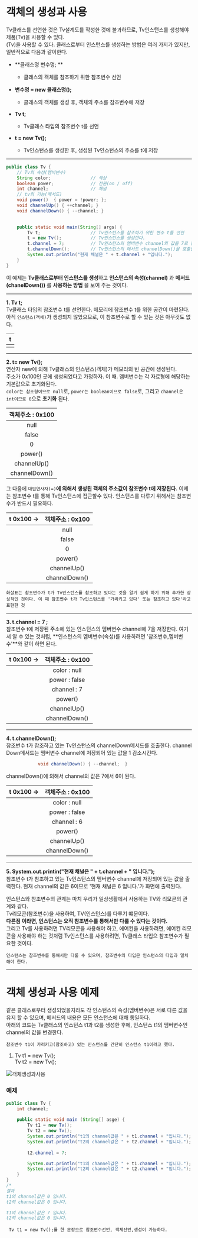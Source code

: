# 객체의 생성과 사용

Tv클래스를 선언한 것은 Tv설계도를 작성한 것에 불과하므로, Tv인스턴스를 생성해야 제품(Tv)을 사용할 수 있다.<br>
(Tv)을 사용할 수 있다. 클래스로부터 인스턴스를 생성하는 방법은 여러 가지가 있지만, 일반적으로 다음과 같이한다.

* **클래스명 변수명; **
   * 클래스의 객체를 참조하기 위한 참조변수 선언

* **변수명 = new 클래스명();**
   * 클래스의 객체를 생성 후, 객체의 주소를 참조변수에 저장
   
* **Tv t;**
   * Tv클래스 타입의 참조변수 t를 선언  
* **t = new Tv();**
   * Tv인스턴스를 생성한 후, 생성된 Tv인스턴스의 주소를 t에 저장
---

```java
public class Tv {
	// Tv의 속성(멤버변수)
	String color;               // 색상
	boolean power;              // 전원(on / off)
	int channel;                // 채널
	// tv의 기능(메서드)
	void power()  { power = !power; };
	void channelUp() { ++channel; }
	void channelDown() { --channel; }

   
	public static void main(String[] args) {
		Tv t;                   // Tv인스턴스를 참조하기 위한 변수 t를 선언
		t = new Tv();           // Tv인스턴스를 생성한다.
		t.channel = 7;          // Tv인스턴스의 멤버변수 channel의 값을 7로 한다.
		t.channelDown();        // Tv인스턴스의 메서드 channelDown()을 호출한다.
		System.out.println("현재 채널은 " + t.channel + "입니다.");		
	}
}
```

이 예제는 **Tv클래스로부터 인스턴스를 생성**하고 **인스턴스의 속성(channel)** 과 **메서드(chanelDown())** 를 **사용하는 방법** 을 보여 주는 것이다. 

---

**1. Tv t;** <br>
Tv클래스 타입의 참조변수 t를 선언한다. 메모리에 참조변수 t를 위한 공간이 마련된다. 아직 `인스턴스(객체)`가 생성되지 않았으므로, 이 참조변수로 할 수 있는 것은 아무것도 없다.

|   t   |
| :---: |
|       |

---

**2. t= new Tv();**  <br>
연산자 new에 의해 Tv클래스의 인스턴스(객체)가 메모리의 빈 공간에 생성된다.<br>
주소가 0x100인 곳에 생성되었다고 가정하자. 이 때. 멤버변수는 각 자료형에 해당하는 기본값으로 초기화된다. <br>
`color는 참조형이므로 null`로, `power는 boolean이므로 false`로, 그리고 `channel은 int이므로 0`으로 **초기화** 된다. 

| 객체주소 : 0x100 |
| :--------------: |
|       null       |
|      false       |
|        0         |
|     power()      |
|   channelUp()    |
|  channelDown()   |

그 다음에 `대입연사자(=)`**에 의해서 생성된 객체의 주소값이 참조변수 t에 저장된다.**
이제는 참조변수 t를 통해 Tv인스턴스에 접근할수 있다. 인스턴스를 다루기 위해서는 참조변수가 반드시 필요하다.

| t 0x100 -> | 객체주소 : 0x100 |
| :--------- | :--------------: |
|            |       null       |
|            |      false       |
|            |        0         |
|            |     power()      |
|            |   channelUp()    |
|            |  channelDown()   |

`화살표는 참조변수가 t가 Tv인스턴스를 참조하고 있다는 것을 알기 쉽게 하기 위해 추가한 상싱적인 것이다. 이 때 참조변수 t가 Tv인스턴스를 '가리키고 있다' 또는 참조하고 있다'라고 표현한 것`

---

**3. t.channel = 7 ;** <br>
참조변수 t에 저장된 주소에 있는 인스턴스의 멤버변수 channel에 7을 저장한다. 여기서 알 수 있는 것처럼, **인스턴스의 멤버변수(속성)를 사용하려면 '참조변수,멤버변수'**와 같이 하면 된다.

| t 0x100 -> | 객체주소 : 0x100 |
| :--------- | :--------------: |
|            |   color : null   |
|            |  power : false   |
|            |   channel : 7    |
|            |     power()      |
|            |   channelUp()    |
|            |  channelDown()   |

---

**4. t.channelDown();** <br>
참조변수 t가 참조하고 있는 Tv인스턴스의 channelDown메서드를 호출한다. channel Down메서드는 멤버변수 channel에 저장되어 있는 값을 1 감소시킨다.

```java
            void channelDown() { --channel;  }
```

channelDown()에 의해서 channel의 값은 7에서 6이 된다.

| t 0x100 -> | 객체주소 : 0x100 |
| :--------- | :--------------: |
|            |   color : null   |
|            |  power : false   |
|            |   channel : 6    |
|            |     power()      |
|            |   channelUp()    |
|            |  channelDown()   |

---

**5. System.out.printin("현재 채널은 " + t.channel + " 입니다.");** <br>
참조변수 t가 참조하고 있는 Tv인스턴스의 멤버변수 channel에 저장되어 있는 값을 출력한다. 현재 channel의 값은 6이므로 '현재 채널은 6 입니다.'가 화면에 출력된다.

인스턴스와 참조변수의 관계는 마치 우리가 일상생활에서 사용하는 TV와 리모콘의 관계와 같다.
<br>
Tv리모콘(참조변수)을 사용하여, TV(인스턴스)를 다루기 떄문이다. <br>
**다른점 이라면, 인스턴스는 오직 참조변수를 통해서만 다룰 수 있다는 것이다.** <br>
그리고 Tv를 사용하려면 TV리모콘을 사용해야 하고, 에어컨을 사용하려면, 에어컨 리모콘을 사용해야 하는 것처럼 Tv인스턴스를 사용하려면, Tv클래스 타입으 참조변수가 필요한 것이다.

`인스턴스는 참조변수를 통해서만 다룰 수 있으며, 참조변수의 타입은 인스턴스의 타입과 일치해야 한다.`

---

# 객체 생성과 사용 예제

같은 클래스로부터 생성되었을지라도 각 인스턴스의 속성(멤버변수)은 서로 다른 값을 유지 할 수 있으며, 메서드의 내용은 모든 인스턴스에 대해 동일하다. <br>
아래의 코드는 Tv클래스의 인스턴스 t1과 t2를 생성한 후에, 인스턴스 t1의 멤버변수인 channel의 값을 변경한다.

`참조변수 t1이 가리키고(참조하고) 있는 인스턴스를 간단히 인스턴스 t1이라고 했다.`

1. Tv t1 = new Tv(); <br>
   Tv t2 = new Tv();

 
![객체생성과사용](./객체생성과사용.jpg)

### 예제
```java
public class Tv {
	int channel;
	
	public static void main (String[] asge) {
		Tv t1 = new Tv();
		Tv t2 = new Tv();
		System.out.println("t1의 channel값은 " + t1.channel + "입니다.");
		System.out.println("t2의 channel값은 " + t2.channel + "입니다.");
		
		t2.channel = 7;

		System.out.println("t1의 channel값은 " + t1.channel + "입니다.");
		System.out.println("t2의 channel값은 " + t2.channel + "입니다.");	
	}
}
/*
결과
t1의 channel값은 0 입니다.
t2의 channel값은 0 입니다.

t1의 channel값은 7 입니다.
t2의 channel값은 0 입니다.
```
` Tv t1 = new Tv();를 한 문장으로 참조변수선언, 객체선언,생성이 가능하다.`
